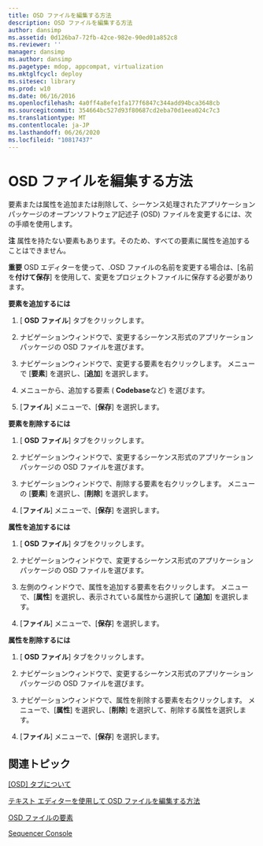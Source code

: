 ```yaml
---
title: OSD ファイルを編集する方法
description: OSD ファイルを編集する方法
author: dansimp
ms.assetid: 0d126ba7-72fb-42ce-982e-90ed01a852c8
ms.reviewer: ''
manager: dansimp
ms.author: dansimp
ms.pagetype: mdop, appcompat, virtualization
ms.mktglfcycl: deploy
ms.sitesec: library
ms.prod: w10
ms.date: 06/16/2016
ms.openlocfilehash: 4a0ff4a8efe1fa177f6847c344add94bca3648cb
ms.sourcegitcommit: 354664bc527d93f80687cd2eba70d1eea024c7c3
ms.translationtype: MT
ms.contentlocale: ja-JP
ms.lasthandoff: 06/26/2020
ms.locfileid: "10817437"
---
```

# OSD ファイルを編集する方法


要素または属性を追加または削除して、シーケンス処理されたアプリケーションパッケージのオープンソフトウェア記述子 (OSD) ファイルを変更するには、次の手順を使用します。

**注** 属性を持たない要素もあります。そのため、すべての要素に属性を追加することはできません。

 

**重要** OSD エディターを使って、.OSD ファイルの名前を変更する場合は、[名前を**付けて保存**] を使用して、変更をプロジェクトファイルに保存する必要があります。

 

**要素を追加するには**

1.  [ **OSD ファイル**] タブをクリックします。

2.  ナビゲーションウィンドウで、変更するシーケンス形式のアプリケーションパッケージの OSD ファイルを選びます。

3.  ナビゲーションウィンドウで、変更する要素を右クリックします。 メニューで [**要素**] を選択し、[**追加**] を選択します。

4.  メニューから、追加する要素 ( **Codebase**など) を選びます。

5.  [**ファイル**] メニューで、[**保存**] を選択します。

**要素を削除するには**

1.  [ **OSD ファイル**] タブをクリックします。

2.  ナビゲーションウィンドウで、変更するシーケンス形式のアプリケーションパッケージの OSD ファイルを選びます。

3.  ナビゲーションウィンドウで、削除する要素を右クリックします。 メニューの [**要素**] を選択し、[**削除**] を選択します。

4.  [**ファイル**] メニューで、[**保存**] を選択します。

**属性を追加するには**

1.  [ **OSD ファイル**] タブをクリックします。

2.  ナビゲーションウィンドウで、変更するシーケンス形式のアプリケーションパッケージの OSD ファイルを選びます。

3.  左側のウィンドウで、属性を追加する要素を右クリックします。 メニューで、[**属性**] を選択し、表示されている属性から選択して [**追加**] を選択します。

4.  [**ファイル**] メニューで、[**保存**] を選択します。

**属性を削除するには**

1.  [ **OSD ファイル**] タブをクリックします。

2.  ナビゲーションウィンドウで、変更するシーケンス形式のアプリケーションパッケージの OSD ファイルを選びます。

3.  ナビゲーションウィンドウで、属性を削除する要素を右クリックします。 メニューで、[**属性**] を選択し、[**削除**] を選択して、削除する属性を選択します。

4.  [**ファイル**] メニューで、[**保存**] を選択します。

## 関連トピック


[[OSD] タブについて](about-the-osd-tab.md)

[テキスト エディターを使用して OSD ファイルを編集する方法](how-to-edit-an-osd-file-using-a-text-editor.md)

[OSD ファイルの要素](osd-file-elements.md)

[Sequencer Console](sequencer-console.md)

 

 





